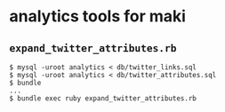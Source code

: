# analytics tools for maki

## `expand_twitter_attributes.rb`

```
$ mysql -uroot analytics < db/twitter_links.sql
$ mysql -uroot analytics < db/twitter_attributes.sql
$ bundle 
...
$ bundle exec ruby expand_twitter_attributes.rb
```

